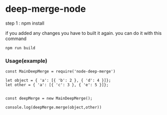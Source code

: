 # deep-merge-node

step 1 : npm install

if you added any changes you have to built it again. you can do it with this command

```
npm run build

```

### Usage(example)

```
const MainDeepMerge = require('node-deep-merge')

let object = { 'a': [{ 'b': 2 }, { 'd': 4 }]};
let other = { 'a': [{ 'c': 3 }, { 'e': 5 }]};


const deepMerge = new MainDeepMerge();

console.log(deepMerge.merge(object,other))

```
